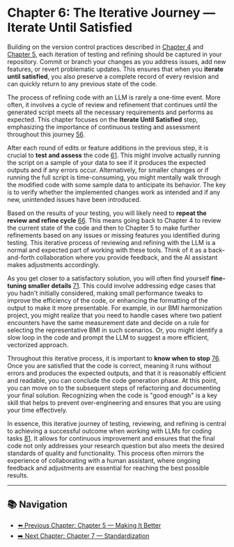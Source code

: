 # Chapter 6: The Iterative Journey — Iterate Until Satisfied

Building on the version control practices described in [Chapter 4](Chapter04_CriticalEye.md#using-version-control-to-track-llm-generated-code-iterations) and [Chapter 5](Chapter05_MakingItBetter.md), each iteration of testing and refining should be captured in your repository. Commit or branch your changes as you address issues, add new features, or revert problematic updates. This ensures that when you **iterate until satisfied**, you also preserve a complete record of every revision and can quickly return to any previous state of the code.

The process of refining code with an LLM is rarely a one-time event. More often, it involves a cycle of review and refinement that continues until the generated script meets all the necessary requirements and performs as expected. This chapter focuses on the **Iterate Until Satisfied** step, emphasizing the importance of continuous testing and assessment throughout this journey [56](../docs/References.md#ref56).

After each round of edits or feature additions in the previous step, it is crucial to **test and assess** the code [61](../docs/References.md#ref61). This might involve actually running the script on a sample of your data to see if it produces the expected outputs and if any errors occur. Alternatively, for smaller changes or if running the full script is time-consuming, you might mentally walk through the modified code with some sample data to anticipate its behavior. The key is to verify whether the implemented changes work as intended and if any new, unintended issues have been introduced.

Based on the results of your testing, you will likely need to **repeat the review and refine cycle** [66](../docs/References.md#ref66). This means going back to Chapter 4 to review the current state of the code and then to Chapter 5 to make further refinements based on any issues or missing features you identified during testing. This iterative process of reviewing and refining with the LLM is a normal and expected part of working with these tools. Think of it as a back-and-forth collaboration where you provide feedback, and the AI assistant makes adjustments accordingly.

As you get closer to a satisfactory solution, you will often find yourself **fine-tuning smaller details** [71](../docs/References.md#ref71). This could involve addressing edge cases that you hadn't initially considered, making small performance tweaks to improve the efficiency of the code, or enhancing the formatting of the output to make it more presentable. For example, in our BMI harmonization project, you might realize that you need to handle cases where two patient encounters have the same measurement date and decide on a rule for selecting the representative BMI in such scenarios. Or, you might identify a slow loop in the code and prompt the LLM to suggest a more efficient, vectorized approach.

Throughout this iterative process, it is important to **know when to stop** [76](../docs/References.md#ref76). Once you are satisfied that the code is correct, meaning it runs without errors and produces the expected outputs, and that it is reasonably efficient and readable, you can conclude the code generation phase. At this point, you can move on to the subsequent steps of refactoring and documenting your final solution. Recognizing when the code is "good enough" is a key skill that helps to prevent over-engineering and ensures that you are using your time effectively.

In essence, this iterative journey of testing, reviewing, and refining is central to achieving a successful outcome when working with LLMs for coding tasks [81](../docs/References.md#ref81). It allows for continuous improvement and ensures that the final code not only addresses your research question but also meets the desired standards of quality and functionality. This process often mirrors the experience of collaborating with a human assistant, where ongoing feedback and adjustments are essential for reaching the best possible results.

---

## 📚 Navigation

- [⬅️ Previous Chapter: Chapter 5 — Making It Better](Chapter05_MakingItBetter.md)
- [➡️ Next Chapter: Chapter 7 — Standardization](Chapter07_Standardization.md)
